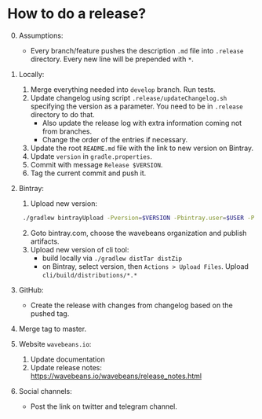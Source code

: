 How to do a release?
========

0. Assumptions:

    * Every branch/feature pushes the description `.md` file into `.release` directory. Every new line will be prepended with `*`.

1. Locally:

    1. Merge everything needed into `develop` branch. Run tests.
    2. Update changelog using script `.release/updateChangelog.sh` specifying the version as a parameter. You need to be in `.release` directory to do that.
        * Also update the release log with extra information coming not from branches.
        * Change the order of the entries if necessary. 
    3. Update the root `README.md` file with the link to new version on Bintray.
    4. Update `version` in `gradle.properties`.
    5. Commit with message `Release $VERSION`.
    6. Tag the current commit and push it.

2. Bintray:
    1. Upload new version:
    ```bash
     ./gradlew bintrayUpload -Pversion=$VERSION -Pbintray.user=$USER -Pbintray.key=$KEY
    ```
    2. Goto bintray.com, choose the wavebeans organization and publish artifacts.
    3. Upload new version of cli tool:
        * build locally via `./gradlew distTar distZip`
        * on Bintray, select version, then `Actions > Upload Files`. Upload `cli/build/distributions/*.*`

3. GitHub:
    * Create the release with changes from changelog based on the pushed tag.

4. Merge tag to master.

5. Website `wavebeans.io`:
    1. Update documentation
    2. Update release notes: https://wavebeans.io/wavebeans/release_notes.html

6. Social channels:
    * Post the link on twitter and telegram channel.